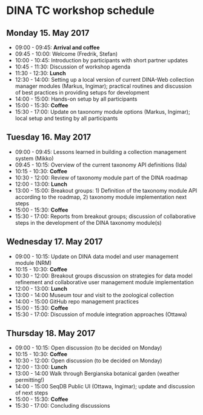 # DINA TC workshop schedule

## Monday 15. May 2017
- 09:00 - 09:45: **Arrival and coffee**
- 09:45 - 10:00: Welcome (Fredrik, Stefan)
- 10:00 - 10:45: Introduction by participants with short partner updates
- 10:45 - 11:30: Discussion of workshop agenda
- 11:30 - 12:30: **Lunch**
- 12:30 - 14:00: Setting up a local version of current DINA-Web collection manager modules (Markus, Ingimar); practical routines and discussion of best practices in providing setups for development
- 14:00 - 15:00: Hands-on setup by all participants
- 15:00 - 15:30: **Coffee**
- 15:30 - 17:00: Update on taxonomy module options (Markus, Ingimar); local setup and testing by all participants


## Tuesday 16. May 2017
- 09:00 - 09:45: Lessons learned in building a collection management system (Mikko)
- 09:45 - 10:15: Overview of the current taxonomy API definitions (Ida)
- 10:15 - 10:30: **Coffee**
- 10:30 - 12:00: Review of taxonomy module part of the DINA roadmap
- 12:00 - 13:00: **Lunch**
- 13:00 - 15:00: Breakout groups: 1) Definition of the taxonomy module API according to the roadmap, 2) taxonomy module implementation next steps
- 15:00 - 15:30: **Coffee**
- 15:30 - 17:00: Reports from breakout groups; discussion of collaborative steps in the development of the DINA taxonomy module(s)


## Wednesday 17. May 2017
- 09:00 - 10:15: Update on DINA data model and user management module (NRM)
- 10:15 - 10:30: **Coffee**
- 10:30 - 12:00: Breakout groups discussion on strategies for data model refinement and collaborative user management module implementation
- 12:00 - 13:00: **Lunch**
- 13:00 - 14:00 Museum tour and visit to the zoological collection
- 14:00 - 15:00 GitHub repo management practices
- 15:00 - 15:30: **Coffee**
- 15:30 - 17:00: Discussion of module integration approaches (Ottawa)


## Thursday 18. May 2017
- 09:00 - 10:15: Open discussion (to be decided on Monday)
- 10:15 - 10:30: **Coffee**
- 10:30 - 12:00: Open discussion (to be decided on Monday)
- 12:00 - 13:00: **Lunch**
- 13:00 - 14:00 Walk through Bergianska botanical garden (weather permitting!)
- 14:00 - 15:00 SeqDB Public UI (Ottawa, Ingimar); update and discussion of next steps
- 15:00 - 15:30: **Coffee**
- 15:30 - 17:00: Concluding discussions
